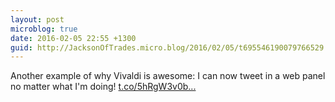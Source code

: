 ```yaml
---
layout: post
microblog: true
date: 2016-02-05 22:55 +1300
guid: http://JacksonOfTrades.micro.blog/2016/02/05/t695546190079766529.html
---
```

Another example of why Vivaldi is awesome: I can now tweet in a web panel no matter what I'm doing! [t.co/5hRgW3v0b...](https://t.co/5hRgW3v0bd)

